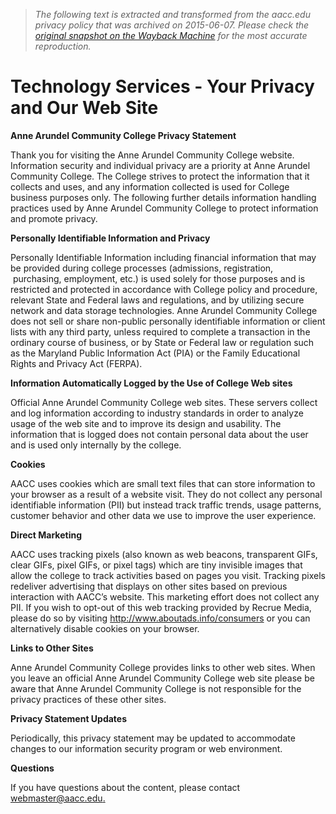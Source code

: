 > *The following text is extracted and transformed from the aacc.edu privacy policy that was archived on 2015-06-07. Please check the [original snapshot on the Wayback Machine](https://web.archive.org/web/20150607184828id_/http%3A//www.aacc.edu/technology/privacy.cfm) for the most accurate reproduction.*

# Technology Services - Your Privacy and Our Web Site

**Anne Arundel Community College Privacy Statement**

Thank you for visiting the Anne Arundel Community College website. Information security and individual privacy are a priority at Anne Arundel Community College. The College strives to protect the information that it collects and uses, and any information collected is used for College business purposes only. The following further details information handling practices used by Anne Arundel Community College to protect information and promote privacy.

 **Personally Identifiable Information and Privacy**

Personally Identifiable Information including financial information that may be provided during college processes (admissions, registration,  purchasing, employment, etc.) is used solely for those purposes and is restricted and protected in accordance with College policy and procedure, relevant State and Federal laws and regulations, and by utilizing secure network and data storage technologies. Anne Arundel Community College does not sell or share non-public personally identifiable information or client lists with any third party, unless required to complete a transaction in the ordinary course of business, or by State or Federal law or regulation such as the Maryland Public Information Act (PIA) or the Family Educational Rights and Privacy Act (FERPA).

 **Information Automatically Logged by the Use of College Web sites**

Official Anne Arundel Community College web sites. These servers collect and log information according to industry standards in order to analyze usage of the web site and to improve its design and usability. The information that is logged does not contain personal data about the user and is used only internally by the college. 

 **Cookies**

AACC uses cookies which are small text files that can store information to your browser as a result of a website visit. They do not collect any personal identifiable information (PII) but instead track traffic trends, usage patterns, customer behavior and other data we use to improve the user experience.  

 **Direct Marketing**

AACC uses tracking pixels (also known as web beacons, transparent GIFs, clear GIFs, pixel GIFs, or pixel tags) which are tiny invisible images that allow the college to track activities based on pages you visit. Tracking pixels redeliver advertising that displays on other sites based on previous interaction with AACC’s website. This marketing effort does not collect any PII. If you wish to opt-out of this web tracking provided by Recrue Media, please do so by visiting <http://www.aboutads.info/consumers> or you can alternatively disable cookies on your browser.  

 **Links to Other Sites**

Anne Arundel Community College provides links to other web sites. When you leave an official Anne Arundel Community College web site please be aware that Anne Arundel Community College is not responsible for the privacy practices of these other sites.

 **Privacy Statement Updates**

Periodically, this privacy statement may be updated to accommodate changes to our information security program or web environment.

 **Questions**

If you have questions about the content, please contact [webmaster@aacc.edu.](mailto:webmaster@aacc.edu "Email the webmaster")   
